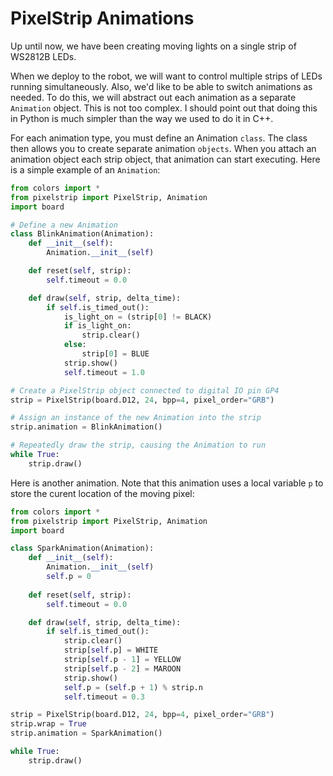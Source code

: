 # PixelStrip Animations

Up until now, we have been creating moving lights on a single strip of WS2812B LEDs.

When we deploy to the robot, we will want to control multiple strips of LEDs running simultaneously. Also, we'd like to be able to switch animations as needed.  To do this, we will abstract out each animation as a separate `Animation` object.  This is not too complex.  I should point out that doing this in Python is much simpler than the way we used to do it in C++.

For each animation type, you must define an Animation `class`.  The class then allows you to create separate animation `objects`.   When you attach an animation object each strip object, that animation can start executing.   Here is a simple example of an `Animation`:

```Python
from colors import *
from pixelstrip import PixelStrip, Animation
import board

# Define a new Animation
class BlinkAnimation(Animation):
    def __init__(self):
        Animation.__init__(self)

    def reset(self, strip):
        self.timeout = 0.0

    def draw(self, strip, delta_time):
        if self.is_timed_out():
            is_light_on = (strip[0] != BLACK)
            if is_light_on:
                strip.clear()
            else:
                strip[0] = BLUE
            strip.show()
            self.timeout = 1.0

# Create a PixelStrip object connected to digital IO pin GP4
strip = PixelStrip(board.D12, 24, bpp=4, pixel_order="GRB")

# Assign an instance of the new Animation into the strip
strip.animation = BlinkAnimation()

# Repeatedly draw the strip, causing the Animation to run
while True:
    strip.draw()
```

Here is another animation.  Note that this animation uses a local variable `p` to store the curent location of the moving pixel:

```Python
from colors import *
from pixelstrip import PixelStrip, Animation
import board

class SparkAnimation(Animation):
    def __init__(self):
        Animation.__init__(self)
        self.p = 0
        
    def reset(self, strip):
        self.timeout = 0.0

    def draw(self, strip, delta_time):
        if self.is_timed_out():
            strip.clear()
            strip[self.p] = WHITE
            strip[self.p - 1] = YELLOW
            strip[self.p - 2] = MAROON
            strip.show()
            self.p = (self.p + 1) % strip.n
            self.timeout = 0.3

strip = PixelStrip(board.D12, 24, bpp=4, pixel_order="GRB")
strip.wrap = True
strip.animation = SparkAnimation()

while True:
    strip.draw()
```
